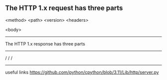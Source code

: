 The HTTP 1.x request has three parts
---
\<method> \<path> \<version>
\<headers>

\<body>

---

The HTTP 1.x response has three parts

---
/<version> /<responsecode> /<responsestring>

---
useful links
https://github.com/python/cpython/blob/3.11/Lib/http/server.py